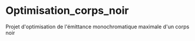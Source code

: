 # Optimisation_corps_noir
Projet d'optimisation de l'émittance monochromatique maximale d'un corps noir
